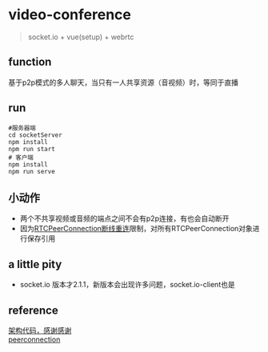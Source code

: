 # video-conference
> socket.io + vue(setup) + webrtc

## function

基于p2p模式的多人聊天，当只有一人共享资源（音视频）时，等同于直播


## run
```shell
#服务器端
cd socketServer
npm install
npm run start
# 客户端
npm install
npm run serve

```


## 小动作

- 两个不共享视频或音频的端点之间不会有p2p连接，有也会自动断开
- 因为[RTCPeerConnection断线重连](https://developer.mozilla.org/en-US/docs/Web/API/RTCPeerConnection/close)限制，对所有RTCPeerConnection对象进行保存引用

## a little pity
- socket.io 版本才2.1.1，新版本会出现许多问题，socket.io-client也是

## reference
[架构代码，感谢感谢](https://github.com/wxiaoshuang/webrtc)  
[peerconnection](https://github.com/webrtc/samples/)
